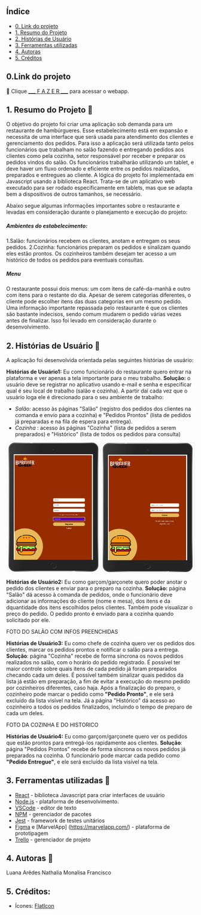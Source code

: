 ## Índice
* [0. Link do projeto](#0.Link-do-projeto) 
* [1. Resumo do Projeto](#1-Resumo-do-projeto)
* [2. Histórias de Usuário](#3-Histórias-de-Usuário)
* [3. Ferramentas utilizadas](#5-Ferramentas-utilizadas)
* [4. Autoras](#6-Autoras)
* [5. Créditos](#7-Creditos)


 ## 0.Link do projeto
 :pushpin:  Clique [___ F A Z E R ___](https:) para acessar o webapp.


## 1. Resumo do Projeto :paperclip:

O objetivo do projeto foi criar uma aplicação sob demanda para um restaurante de hambúrgueres. Esse estabelecimento está em expansão e necessita de uma interface que será usada para atendimento dos clientes e gerenciamento dos pedidos. Para isso a aplicação será utilizada tanto pelos funcionários que trabalham no salão fazendo e entregando pedidos aos clientes como pela cozinha, setor responsável por receber e preparar os pedidos vindos do salão. Os funcionários trabalharão utilizando um tablet, e deve haver um fluxo ordenado e eficiente entre os pedidos realizados, preparados e entregues ao cliente. A lógica do projeto foi implementada em Javascript usando a biblioteca React. Trata-se de um aplicativo web executado para ser rodado especificamente em tablets, mas que se adapta bem a dispositivos de outros tamanhos, se necessário. 

Abaixo segue algumas informações importantes sobre o restaurante e levadas em consideração durante o planejamento e execução do projeto:

##### Ambientes do estabelecimento:
1.Salão: funcionários recebem os clientes, anotam e entregam os seus pedidos.
2.Cozinha: funcionários preparam os pedidos e sinalizam quando eles estão prontos. Os cozinheiros também desejam ter acesso a um histórico de todos os pedidos para eventuais consultas. 

##### Menu
O restaurante possui dois menus: um com itens de café-da-manhã e outro com itens para o restante do dia. Apesar de serem categorias diferentes, o cliente pode escolher itens das duas categorias em um mesmo pedido. Uma informação importante repassada pelo restaurante é que os clientes são bastante indecisos, sendo comum mudarem o pedido várias vezes antes de finalizar. Isso foi levado em consideração durante o desenvolvimento. 


## 2. Histórias de Usuário 	:girl:
A aplicação foi desenvolvida orientada pelas seguintes histórias de usuário:

**Histórias de Usuário1:** Eu como funcionário do restaurante quero entrar na plataforma e ver apenas a tela importante para o meu trabalho.
**Solução:** o usuário deve se registrar no aplicativo usando e-mail e senha e especificar qual é seu local de trabalho (salão e cozinha). A partir daí cada vez que o usuário loga ele é direcionado para o seu ambiente de trabalho:
* _Salão:_ acesso às páginas "Salão" (registro dos pedidos dos clientes na comanda e envio para a cozinha) e "Pedidos Prontos" (lista de pedidos já preparadas e na fila de espera para entrega). 
* _Cozinha_ : acesso às páginas "Cozinha" (lista de pedidos a serem preparados) e "Histórico" (lista de todos os pedidos para consulta)

![Tela de registro e login](src/assets/reg-login.jpeg)

**Histórias de Usuário2:** Eu como garçom/garçonete quero poder anotar o pedido dos clientes e enviar para o preparo na cozinha. 
**Solução:** página "Salão" dá acesso à comanda de pedidos, onde o funcionário deve adicionar as informações do cliente (nome e mesa), dos itens e da dquantidade dos itens escolhidos pelos clientes. Também pode visualizar o preço do pedido. O pedido pronto é enviado para a cozinha quando solicitado por ele. 



FOTO DO SALÃO COM INFOS PREENCHIDAS


**Histórias de Usuário3:** Eu como chefe de cozinha quero ver os pedidos dos clientes, marcar os pedidos prontos e notificar o salão para a entrega.
**Solução**:  página "Cozinha" recebe de forma síncrona os novos pedidos realizados no salão, com o horário do pedido registrado. É possível ter maior controle sobre quais itens de cada pedido já foram preparados checando cada um deles. É possível também sinalizar quais pedidos da lista já estão em preparação, a fim de evitar a execução do mesmo pedido por cozinheiros diferentes, caso haja. Após a finalização do preparo, o cozinheiro pode marcar o pedido como __"Pedido Pronto"__, e ele será excluído da lista visível na tela. Já a página "Histórico" dá acesso ao cozinheiro a todos os pedidos finalizados, incluindo o tempo de preparo de cada um deles.

FOTO DA COZINHA E DO HISTORICO


**Histórias de Usuário4:** Eu como garçom/garçonete quero ver os pedidos que estão prontos para entregá-los rapidamente aos clientes.
**Solução**:  página "Pedidos Prontos" recebe de forma síncrona os novos pedidos já preparados na cozinha. O funcionário pode marcar cada pedido como __"Pedido Entregue"__, e ele será excluído da lista visível na tela. 


## 3. Ferramentas utilizadas :wrench:
* [React](https://pt-br.reactjs.org/) - biblioteca Javascript para criar interfaces de usuário
* [Node.js](https://nodejs.org/en/) - plataforma de desenvolvimento.
* [VSCode](https://code.visualstudio.com/) - editor de texto
* [NPM](https://www.npmjs.com/) - gerenciador de pacotes
* [Jest](https://jestjs.io/pt-BR/) - framework de testes unitários
* [Figma](https://www.figma.com/) e [MarvelApp] (https://marvelapp.com/) - plataforma de prototipagem
* [Trello](https://trello.com/pt-BR) - gerenciador de projeto

## 4. Autoras :email:
Luana Arêdes
Nathalia Monalisa Francisco

## 5. Créditos:
* Ícones: [FlatIcon](https://www.flaticon.com/)